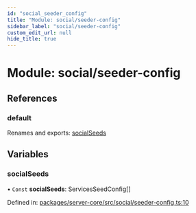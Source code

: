 ```yaml
---
id: "social_seeder_config"
title: "Module: social/seeder-config"
sidebar_label: "social/seeder-config"
custom_edit_url: null
hide_title: true
---
```


# Module: social/seeder-config

## References

### default

Renames and exports: [socialSeeds](social_seeder_config.md#socialseeds)

## Variables

### socialSeeds

• `Const` **socialSeeds**: ServicesSeedConfig[]

Defined in: [packages/server-core/src/social/seeder-config.ts:10](https://github.com/xr3ngine/xr3ngine/blob/673ad6a5f/packages/server-core/src/social/seeder-config.ts#L10)
